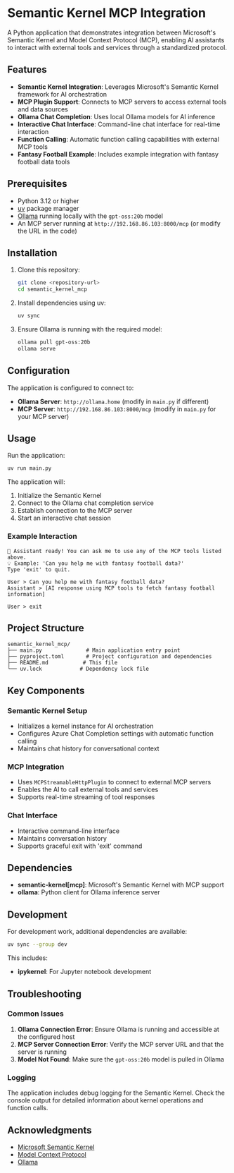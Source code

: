 # Semantic Kernel MCP Integration

A Python application that demonstrates integration between Microsoft's Semantic Kernel and Model Context Protocol (MCP), enabling AI assistants to interact with external tools and services through a standardized protocol.

## Features

- **Semantic Kernel Integration**: Leverages Microsoft's Semantic Kernel framework for AI orchestration
- **MCP Plugin Support**: Connects to MCP servers to access external tools and data sources
- **Ollama Chat Completion**: Uses local Ollama models for AI inference
- **Interactive Chat Interface**: Command-line chat interface for real-time interaction
- **Function Calling**: Automatic function calling capabilities with external MCP tools
- **Fantasy Football Example**: Includes example integration with fantasy football data tools

## Prerequisites

- Python 3.12 or higher
- [uv](https://docs.astral.sh/uv/) package manager
- [Ollama](https://ollama.ai/) running locally with the `gpt-oss:20b` model
- An MCP server running at `http://192.168.86.103:8000/mcp` (or modify the URL in the code)

## Installation

1. Clone this repository:
   ```bash
   git clone <repository-url>
   cd semantic_kernel_mcp
   ```

2. Install dependencies using uv:
   ```bash
   uv sync
   ```

3. Ensure Ollama is running with the required model:
   ```bash
   ollama pull gpt-oss:20b
   ollama serve
   ```

## Configuration

The application is configured to connect to:
- **Ollama Server**: `http://ollama.home` (modify in `main.py` if different)
- **MCP Server**: `http://192.168.86.103:8000/mcp` (modify in `main.py` for your MCP server)

## Usage

Run the application:

```bash
uv run main.py
```

The application will:
1. Initialize the Semantic Kernel
2. Connect to the Ollama chat completion service
3. Establish connection to the MCP server
4. Start an interactive chat session

### Example Interaction

```
🤖 Assistant ready! You can ask me to use any of the MCP tools listed above.
💡 Example: 'Can you help me with fantasy football data?'
Type 'exit' to quit.

User > Can you help me with fantasy football data?
Assistant > [AI response using MCP tools to fetch fantasy football information]

User > exit
```

## Project Structure

```
semantic_kernel_mcp/
├── main.py              # Main application entry point
├── pyproject.toml       # Project configuration and dependencies
├── README.md           # This file
└── uv.lock            # Dependency lock file
```

## Key Components

### Semantic Kernel Setup
- Initializes a kernel instance for AI orchestration
- Configures Azure Chat Completion settings with automatic function calling
- Maintains chat history for conversational context

### MCP Integration
- Uses `MCPStreamableHttpPlugin` to connect to external MCP servers
- Enables the AI to call external tools and services
- Supports real-time streaming of tool responses

### Chat Interface
- Interactive command-line interface
- Maintains conversation history
- Supports graceful exit with 'exit' command

## Dependencies

- **semantic-kernel[mcp]**: Microsoft's Semantic Kernel with MCP support
- **ollama**: Python client for Ollama inference server

## Development

For development work, additional dependencies are available:

```bash
uv sync --group dev
```

This includes:
- **ipykernel**: For Jupyter notebook development

## Troubleshooting

### Common Issues

1. **Ollama Connection Error**: Ensure Ollama is running and accessible at the configured host
2. **MCP Server Connection Error**: Verify the MCP server URL and that the server is running
3. **Model Not Found**: Make sure the `gpt-oss:20b` model is pulled in Ollama

### Logging

The application includes debug logging for the Semantic Kernel. Check the console output for detailed information about kernel operations and function calls.

## Acknowledgments

- [Microsoft Semantic Kernel](https://github.com/microsoft/semantic-kernel)
- [Model Context Protocol](https://spec.modelcontextprotocol.io/)
- [Ollama](https://ollama.ai/)
